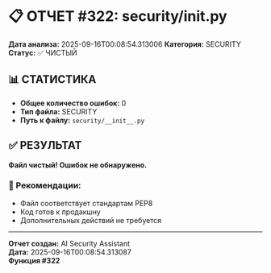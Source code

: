 # 📋 ОТЧЕТ #322: security/__init__.py

**Дата анализа:** 2025-09-16T00:08:54.313006
**Категория:** SECURITY
**Статус:** ✅ ЧИСТЫЙ

## 📊 СТАТИСТИКА

- **Общее количество ошибок:** 0
- **Тип файла:** SECURITY
- **Путь к файлу:** `security/__init__.py`

## ✅ РЕЗУЛЬТАТ

**Файл чистый! Ошибок не обнаружено.**

### 🎯 Рекомендации:
- Файл соответствует стандартам PEP8
- Код готов к продакшну
- Дополнительных действий не требуется

---
**Отчет создан:** AI Security Assistant  
**Дата:** 2025-09-16T00:08:54.313087  
**Функция #322**

